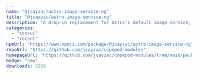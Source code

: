 ```yaml
---
name: "@jcayzac/astro-image-service-ng"
title: "@jcayzac/astro-image-service-ng"
description: "A drop-in replacement for Astro's default image service, with art direction support."
categories:
  - "css+ui"
  - "recent"
npmUrl: "https://www.npmjs.com/package/@jcayzac/astro-image-service-ng"
repoUrl: "https://github.com/jcayzac/copepod-modules"
homepageUrl: "https://github.com/jcayzac/copepod-modules/tree/main/packages/astro-image-service#readme"
badge: "new"
downloads: 2289
---
```

